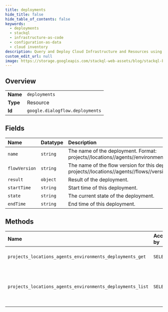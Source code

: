 ```yaml
---
title: deployments
hide_title: false
hide_table_of_contents: false
keywords:
  - deployments
  - stackql
  - infrastructure-as-code
  - configuration-as-data
  - cloud inventory
description: Query and Deploy Cloud Infrastructure and Resources using SQL
custom_edit_url: null
image: https://storage.googleapis.com/stackql-web-assets/blog/stackql-blog-post-featured-image.png
---
```

  
    

## Overview
<table><tbody>
<tr><td><b>Name</b></td><td><code>deployments</code></td></tr>
<tr><td><b>Type</b></td><td>Resource</td></tr>
<tr><td><b>Id</b></td><td><code>google.dialogflow.deployments</code></td></tr>
</tbody></table>

## Fields
| Name | Datatype | Description |
|:-----|:---------|:------------|
| `name` | `string` | The name of the deployment. Format: projects//locations//agents//environments//deployments/. |
| `flowVersion` | `string` | The name of the flow version for this deployment. Format: projects//locations//agents//flows//versions/. |
| `result` | `object` | Result of the deployment. |
| `startTime` | `string` | Start time of this deployment. |
| `state` | `string` | The current state of the deployment. |
| `endTime` | `string` | End time of this deployment. |
## Methods
| Name | Accessible by | Required Params | Description |
|:-----|:--------------|:----------------|:------------|
| `projects_locations_agents_environments_deployments_get` | `SELECT` | `name` | Retrieves the specified Deployment. |
| `projects_locations_agents_environments_deployments_list` | `SELECT` | `parent` | Returns the list of all deployments in the specified Environment. |
